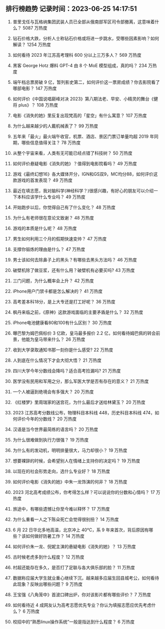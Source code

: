 
## 排行榜趋势 记录时间：2023-06-25 14:17:51
  
  1. 普里戈任与瓦格纳集团武装人员已全部从俄南部军区司令部撤离，这意味着什么？ 5087 万热度
    
  2. 钻石价格大跌，分析人士称钻石价格或将进一步跳水，受哪些因素影响？如何解读？ 1254 万热度
    
  3. 如何看待 2023 年江苏高考理科 600 分以上三万多人？ 569 万热度
    
  4. 黑客 George Hotz 爆料 GPT-4 由 8 个 MoE 模型组成，真的吗？ 234 万热度
    
  5. 端午档总票房破 9 亿，暂列影史第二，如何评价这一票房成绩？你去影院看了哪部电影？ 147 万热度
    
  6. 如何评价《中国说唱巅峰对决 2023》第八期法老、早安、小精灵的舞台《健将 plus》？ 108 万热度
    
  7. 电影《消失的她》里反复出现梵高的「星空」有什么寓意？ 107 万热度
    
  8. 为什么越来越少的人戴机械表了？ 99 万热度
    
  9. 五年来「最火」最火端午收官，机票、酒店、景区门票订单量均超 2019 年同期，哪些信息值得关注？ 78 万热度
    
  10. 从整个宇宙来看，人类有无可能已经点错了科技树？ 50 万热度
    
  11. 如何评价悬疑电影《消失的她》？值得到电影院看吗？ 49 万热度
    
  12. 游戏《最终幻想16》各大媒体开分，IGN和GS双9，MC均分88，如何评价这款游戏的首发表现？ 49 万热度
    
  13. 最近在填志愿，我对脑科学(神经科学？)很感兴趣，有好心的朋友可以介绍一下本科应该学什么专业吗？ 49 万热度
    
  14. 开始跑步以后，你觉得自己有了什么变化？ 48 万热度
    
  15. 为什么有老师很在意论文致谢？ 48 万热度
    
  16. 游戏的本质是什么呢？ 48 万热度
    
  17. 男生如何利用三个月的假期快速变帅？ 47 万热度
    
  18. 支撑你锻炼的理由是什么？ 47 万热度
    
  19. 男士该如何去除鼻子上的黑头？有哪些去黑头方法吗？ 46 万热度
    
  20. 破壁机除了做豆浆，还有什么用？破壁机有必要买吗? 43 万热度
    
  21. 三门问题，为什么概率会上升？ 42 万热度
    
  22. iPhone用户门禁卡都是怎么解决的？ 41 万热度
    
  23. 高考差本科18分，是上大专还是打工好呢？ 36 万热度
    
  24. 枫丹来临之前，《原神》这款游戏面临的主要矛盾是什么？ 32 万热度
    
  25. iPhone电池健康看80和100有什么区别？ 30 万热度
    
  26. 曝巴黎为姆巴佩标价 3 亿欧，皇马最多报价 2.2 亿，如何看待姆巴佩的转会前景，他能为皇马带来什么？ 26 万热度
    
  27. 收到大学录取通知书那一刻你是什么感受? 22 万热度
    
  28. 人到底在什么情况下才会大彻大悟？ 21 万热度
    
  29. 四川大学今年分数线会降吗？适合高考捡漏吗? 21 万热度
    
  30. 医学没有民用和军用之分，那么军医大学是否有存在的意义？ 21 万热度
    
  31. 一个人被逼到绝境会有多强大？ 20 万热度
    
  32. 《红楼梦》里周瑞家的送宫花，为什么最后才送给林黛玉？ 20 万热度
    
  33. 2023 江苏高考分数线公布，物理科目本科线 448，历史科目本科线 474，如何评价今年的分数线？ 20 万热度
    
  34. 汉语是当今世界最简练的语言吗？ 20 万热度
    
  35. 为什么很难做到执行力很强？ 19 万热度
    
  36. 为什么有的发动机，明明排量很大，马力却很小？ 19 万热度
    
  37. 想要裸辞的时候，会希望别人在情绪上支持你的决定吗？ 19 万热度
    
  38. 以现在的社会形势走向，选什么专业好？ 18 万热度
    
  39. 如何评价电影《消失的她》中朱一龙饰演的何非？ 18 万热度
    
  40. 2023 河北高考成绩公布，你考得怎么样？可以说说你的分数和心情吗？ 17 万热度
    
  41. 旅途中，有哪些遗憾让你至今难以释怀？ 17 万热度
    
  42. 为什么重看一人之下陈朵死亡会觉得很别扭？ 14 万热度
    
  43. 6 月 22 日华北多地高温，北京冲上 40℃，系 9 年来首次，背后原因有哪些？该如何做好防暑工作？ 14 万热度
    
  44. 如何评价朱一龙、倪妮主演的悬疑电影《消失的她》？ 13 万热度
    
  45. 古时候老虎多到什么程度？ 12 万热度
    
  46. 村超还能存在多久，是否打了足联与各大俱乐部的脸？ 11 万热度
    
  47. 数据称应届大学生就业重心继续下沉，越来越多应届生回县城考公，如何看待此现象？反映出哪些问题？ 9 万热度
    
  48. 王宝强《八角笼中》首波口碑出炉，你对该影片都有哪些评价？ 7 万热度
    
  49. 如何看待近 4 成网友认为高考志愿优先专业？你认为填报志愿应优先考虑什么？ 6 万热度
    
  50. 校招中的“熟悉linux操作系统”一般是指达到什么程度？ 6 万热度
    